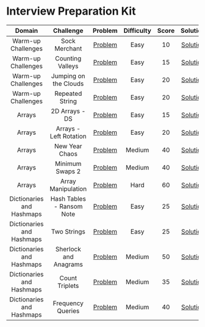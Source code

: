 # Interview Preparation Kit

|          Domain           |         Challenge         |                                      Problem                                      | Difficulty | Score |                                                            Solution                                                            |
| :-----------------------: | :-----------------------: | :-------------------------------------------------------------------------------: | :--------: | :---: | :----------------------------------------------------------------------------------------------------------------------------: |
|    Warm-up Challenges     |       Sock Merchant       |      [Problem](https://www.hackerrank.com/challenges/sock-merchant/problem)       |    Easy    |  10   |              [Solution](/Interview%20Preparation%20Kit/01%20-%20Warm-up%20Challenges/01%20-%20Sock%20Merchant.py)              |
|    Warm-up Challenges     |     Counting Valleys      |     [Problem](https://www.hackerrank.com/challenges/counting-valleys/problem)     |    Easy    |  15   |            [Solution](/Interview%20Preparation%20Kit/01%20-%20Warm-up%20Challenges/02%20-%20Counting%20Valleys.py)             |
|    Warm-up Challenges     |   Jumping on the Clouds   |  [Problem](https://www.hackerrank.com/challenges/jumping-on-the-clouds/problem)   |    Easy    |  20   |        [Solution](/Interview%20Preparation%20Kit/01%20-%20Warm-up%20Challenges/03%20-%20Jumping%20on%20the%20Clouds.py)        |
|    Warm-up Challenges     |      Repeated String      |     [Problem](https://www.hackerrank.com/challenges/repeated-string/problem)      |    Easy    |  20   |             [Solution](/Interview%20Preparation%20Kit/01%20-%20Warm-up%20Challenges/04%20-%20Repeated%20String.py)             |
|          Arrays           |      2D Arrays - DS       |         [Problem](https://www.hackerrank.com/challenges/2d-array/problem)         |    Easy    |  15   |                  [Solution](/Interview%20Preparation%20Kit/02%20-%20Arrays/01%20-%202D%20Arrays%20-%20DS.py)                   |
|          Arrays           |  Arrays - Left Rotation   | [Problem](https://www.hackerrank.com/challenges/ctci-array-left-rotation/problem) |    Easy    |  20   |              [Solution](/Interview%20Preparation%20Kit/02%20-%20Arrays/02%20-%20Arrays%20-%20Left%20Rotation.py)               |
|          Arrays           |      New Year Chaos       |      [Problem](https://www.hackerrank.com/challenges/new-year-chaos/problem)      |   Medium   |  40   |                   [Solution](/Interview%20Preparation%20Kit/02%20-%20Arrays/03%20-%20New%20Year%20Chaos.py)                    |
|          Arrays           |      Minimum Swaps 2      |     [Problem](https://www.hackerrank.com/challenges/minimum-swaps-2/problem)      |   Medium   |  40   |                   [Solution](/Interview%20Preparation%20Kit/02%20-%20Arrays/04%20-%20Minimum%20Swaps%202.py)                   |
|          Arrays           |    Array Manipulation     |          [Problem](https://www.hackerrank.com/challenges/crush/problem)           |    Hard    |  60   |                  [Solution](/Interview%20Preparation%20Kit/02%20-%20Arrays/05%20-%20Array%20Manipulation.py)                   |
| Dictionaries and Hashmaps | Hash Tables - Ransom Note |     [Problem](https://www.hackerrank.com/challenges/ctci-ransom-note/problem)     |    Easy    |  25   | [Solution](/Interview%20Preparation%20Kit/03%20-%20Dictionaries%20and%20Hasmaps/01%20-%20Hash%20Tables%20-%20Ransom%20Note.py) |
| Dictionaries and Hashmaps |        Two Strings        |       [Problem](https://www.hackerrank.com/challenges/two-strings/problem)        |    Easy    |  25   |           [Solution](/Interview%20Preparation%20Kit/03%20-%20Dictionaries%20and%20Hasmaps/02%20-%20Two%20Strings.py)           |
| Dictionaries and Hashmaps |   Sherlock and Anagrams   |  [Problem](https://www.hackerrank.com/challenges/sherlock-and-anagrams/problem)   |   Medium   |  50   |     [Solution](/Interview%20Preparation%20Kit/03%20-%20Dictionaries%20and%20Hasmaps/03%20-%20Sherlock%20and%20Anagrams.py)     |
| Dictionaries and Hashmaps |      Count Triplets       |     [Problem](https://www.hackerrank.com/challenges/count-triplets-1/problem)     |   Medium   |  35   |         [Solution](/Interview%20Preparation%20Kit/03%20-%20Dictionaries%20and%20Hasmaps/04%20-%20Count%20Triplets.py)          |
| Dictionaries and Hashmaps |     Frequency Queries     |    [Problem](https://www.hackerrank.com/challenges/frequency-queries/problem)     |   Medium   |  40   |        [Solution](/Interview%20Preparation%20Kit/03%20-%20Dictionaries%20and%20Hasmaps/05%20-%20Frequency%20Queries.py)        |
